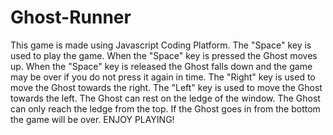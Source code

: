 # Ghost-Runner
This game is made using Javascript Coding Platform.
The "Space" key is used to play the game.
When the "Space" key is pressed the Ghost moves up. 
When the "Space" key is released the Ghost falls down and the game may be over if you do not press it again in time.
The "Right" key is used to move the Ghost towards the right.
The "Left" key is used to move the Ghost towards the left.
The Ghost can rest on the ledge of the window.
The Ghost can only reach the ledge from the top.
If the Ghost goes in from the bottom the game will be over.
ENJOY PLAYING!

